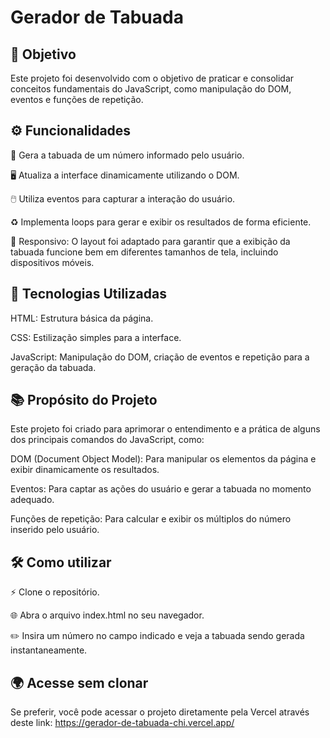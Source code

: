 # Gerador de Tabuada

## 🎯 Objetivo

Este projeto foi desenvolvido com o objetivo de praticar e consolidar conceitos fundamentais do JavaScript, como manipulação do DOM, eventos e funções de repetição.

## ⚙️ Funcionalidades

🔢 Gera a tabuada de um número informado pelo usuário.

🖥️ Atualiza a interface dinamicamente utilizando o DOM.

🖱️ Utiliza eventos para capturar a interação do usuário.

♻️ Implementa loops para gerar e exibir os resultados de forma eficiente.

📱 Responsivo: O layout foi adaptado para garantir que a exibição da tabuada funcione bem em diferentes tamanhos de tela, incluindo dispositivos móveis.

## 🚀 Tecnologias Utilizadas

HTML: Estrutura básica da página.

CSS: Estilização simples para a interface.

JavaScript: Manipulação do DOM, criação de eventos e repetição para a geração da tabuada.


## 📚 Propósito do Projeto

Este projeto foi criado para aprimorar o entendimento e a prática de alguns dos principais comandos do JavaScript, como:

DOM (Document Object Model): Para manipular os elementos da página e exibir dinamicamente os resultados.

Eventos: Para captar as ações do usuário e gerar a tabuada no momento adequado.

Funções de repetição: Para calcular e exibir os múltiplos do número inserido pelo usuário.


## 🛠️ Como utilizar

⚡ Clone o repositório.

🌐 Abra o arquivo index.html no seu navegador.

✏️ Insira um número no campo indicado e veja a tabuada sendo gerada instantaneamente.

## 🌍 Acesse sem clonar

Se preferir, você pode acessar o projeto diretamente pela Vercel através deste link: https://gerador-de-tabuada-chi.vercel.app/

